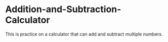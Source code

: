 # Addition-and-Subtraction-Calculator
This is practice on a calculator that can add and subtract multiple numbers.
